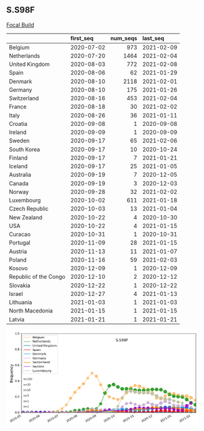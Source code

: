 

## S.S98F
[Focal Build](https://nextstrain.org/groups/neherlab/ncov/S.S98F?c=gt-S_98&f_region=Europe)

|                       | first_seq   |   num_seqs | last_seq   |
|:----------------------|:------------|-----------:|:-----------|
| Belgium               | 2020-07-02  |        973 | 2021-02-09 |
| Netherlands           | 2020-07-20  |       1464 | 2021-02-04 |
| United Kingdom        | 2020-08-03  |        772 | 2021-02-08 |
| Spain                 | 2020-08-06  |         62 | 2021-01-29 |
| Denmark               | 2020-08-10  |       2118 | 2021-02-01 |
| Germany               | 2020-08-10  |        175 | 2021-01-26 |
| Switzerland           | 2020-08-16  |        453 | 2021-02-04 |
| France                | 2020-08-18  |         30 | 2021-02-02 |
| Italy                 | 2020-08-26  |         36 | 2021-01-11 |
| Croatia               | 2020-09-08  |          1 | 2020-09-08 |
| Ireland               | 2020-09-09  |          1 | 2020-09-09 |
| Sweden                | 2020-09-17  |         65 | 2021-02-06 |
| South Korea           | 2020-09-17  |         10 | 2020-10-24 |
| Finland               | 2020-09-17  |          7 | 2021-01-21 |
| Iceland               | 2020-09-17  |         25 | 2021-01-05 |
| Australia             | 2020-09-19  |          7 | 2020-12-05 |
| Canada                | 2020-09-19  |          3 | 2020-12-03 |
| Norway                | 2020-09-28  |         32 | 2021-02-02 |
| Luxembourg            | 2020-10-02  |        611 | 2021-01-18 |
| Czech Republic        | 2020-10-03  |         13 | 2021-01-04 |
| New Zealand           | 2020-10-22  |          4 | 2020-10-30 |
| USA                   | 2020-10-22  |          4 | 2021-01-15 |
| Curacao               | 2020-10-31  |          1 | 2020-10-31 |
| Portugal              | 2020-11-09  |         28 | 2021-01-15 |
| Austria               | 2020-11-13  |         11 | 2021-01-07 |
| Poland                | 2020-11-16  |         59 | 2021-02-03 |
| Kosovo                | 2020-12-09  |          1 | 2020-12-09 |
| Republic of the Congo | 2020-12-10  |          2 | 2020-12-12 |
| Slovakia              | 2020-12-22  |          1 | 2020-12-22 |
| Israel                | 2020-12-27  |          4 | 2021-01-13 |
| Lithuania             | 2021-01-03  |          1 | 2021-01-03 |
| North Macedonia       | 2021-01-15  |          1 | 2021-01-15 |
| Latvia                | 2021-01-21  |          1 | 2021-01-21 |

![Overall trends S.S98F](/overall_trends_figures/overall_trends_S.S98F.png)